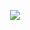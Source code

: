<p align="center">
  <a href="https://skillicons.dev">
    <img src="https://skillicons.dev/icons?i=git,react,docker,c,vim" />
  </a>
</p>